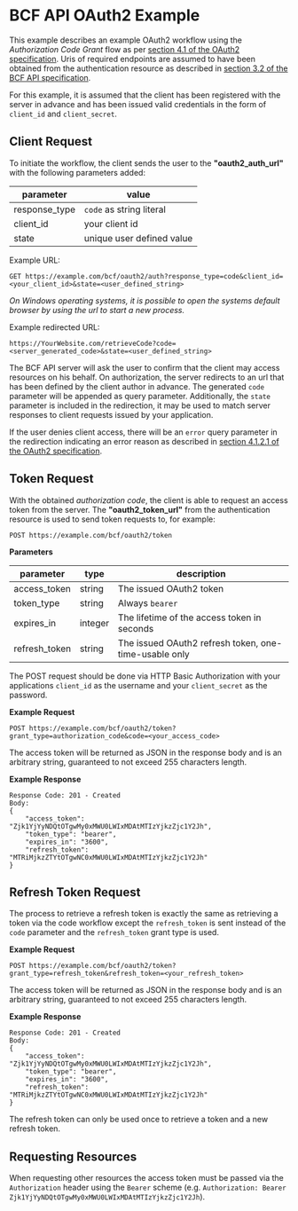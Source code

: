 # BCF API OAuth2 Example

This example describes an example OAuth2 workflow using the _Authorization Code Grant_ flow as per [section 4.1 of the OAuth2 specification](https://tools.ietf.org/html/rfc6749#section-4.1). Uris of required endpoints are assumed to have been obtained from the authentication resource as described in [section 3.2 of the BCF API specification](https://github.com/BuildingSMART/BCF-API#321-obtaining-authentication-information).

For this example, it is assumed that the client has been registered with the server in advance and has been issued valid credentials in the form of `client_id` and `client_secret`.

## Client Request

To initiate the workflow, the client sends the user to the **"oauth2\_auth_url"** with the following parameters added:

|parameter|value|
|-------------|------|
|response_type|`code` as string literal|
|client_id|your client id|
|state|unique user defined value|

Example URL:

    GET https://example.com/bcf/oauth2/auth?response_type=code&client_id=<your_client_id>&state=<user_defined_string>

_On Windows operating systems, it is possible to open the systems default browser by using the url to start a new process._

Example redirected URL:

    https://YourWebsite.com/retrieveCode?code=<server_generated_code>&state=<user_defined_string>

The BCF API server will ask the user to confirm that the client may access resources on his behalf. On authorization, the server redirects to an url that has been defined by the client author in advance. The generated `code` parameter will be appended as query parameter. Additionally, the `state` parameter is included in the redirection, it may be used to match server responses to client requests issued by your application.

If the user denies client access, there will be an `error` query parameter in the redirection indicating an error reason as described in [section 4.1.2.1 of the OAuth2 specification](https://tools.ietf.org/html/rfc6749#section-4.1.2.1).

## Token Request

With the obtained _authorization code_, the client is able to request an access token from the server. The  **"oauth2\_token_url"** from the authentication resource is used to send token requests to, for example:

    POST https://example.com/bcf/oauth2/token

**Parameters**

|parameter|type|description|
|---------|----|-----------|
|access_token|string|The issued OAuth2 token|
|token_type|string|Always `bearer`|
|expires_in|integer|The lifetime of the access token in seconds|
|refresh_token|string|The issued OAuth2 refresh token, one-time-usable only|

The POST request should be done via HTTP Basic Authorization with your applications `client_id` as the username and your `client_secret` as the password.

**Example Request**

    POST https://example.com/bcf/oauth2/token?grant_type=authorization_code&code=<your_access_code>

The access token will be returned as JSON in the response body and is an arbitrary string, guaranteed to not exceed 255 characters length.

**Example Response**

    Response Code: 201 - Created
    Body:
    {
        "access_token": "Zjk1YjYyNDQtOTgwMy0xMWU0LWIxMDAtMTIzYjkzZjc1Y2Jh",
        "token_type": "bearer",
        "expires_in": "3600",
        "refresh_token": "MTRiMjkzZTYtOTgwNC0xMWU0LWIxMDAtMTIzYjkzZjc1Y2Jh"
    }

## Refresh Token Request

The process to retrieve a refresh token is exactly the same as retrieving a token via the code workflow except the `refresh_token` is sent instead of the `code` parameter and the `refresh_token` grant type is used.

**Example Request**

    POST https://example.com/bcf/oauth2/token?grant_type=refresh_token&refresh_token=<your_refresh_token>

The access token will be returned as JSON in the response body and is an arbitrary string, guaranteed to not exceed 255 characters length.

**Example Response**

    Response Code: 201 - Created
    Body:
    {
        "access_token": "Zjk1YjYyNDQtOTgwMy0xMWU0LWIxMDAtMTIzYjkzZjc1Y2Jh",
        "token_type": "bearer",
        "expires_in": "3600",
        "refresh_token": "MTRiMjkzZTYtOTgwNC0xMWU0LWIxMDAtMTIzYjkzZjc1Y2Jh"
    }

The refresh token can only be used once to retrieve a token and a new refresh token.

## Requesting Resources

When requesting other resources the access token must be passed via the `Authorization` header using the `Bearer` scheme (e.g. `Authorization: Bearer Zjk1YjYyNDQtOTgwMy0xMWU0LWIxMDAtMTIzYjkzZjc1Y2Jh`).